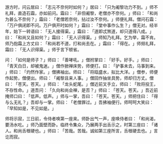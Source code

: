 游方时，问云居曰：​「志元不奈何时如何？​」居曰：​「只为阇黎功力不到。​」师不礼拜，直造石霜，亦如前问。霜曰：​「非但阇黎，老僧亦不奈何。​」师曰：​「和尚为甚么不奈何？​」霜曰：​「老僧若奈何，拈过汝不奈何。​」师便礼拜。僧问石霜：​「万户俱闭即不问。万户俱开时如何？​」霜曰：​「堂中事作么生？​」僧无对。经半年，始下一转语曰：​「无人接得渠。​」霜曰：​「道即忒煞道，却只道得八成。​」曰：​「和尚又且如何？​」霜曰：​「无人识得渠。​」师知乃礼拜。乞为举，霜不肯。师乃抱霜上方丈曰：​「和尚若不道，打和尚去在。​」霜曰：​「得在。​」师频礼拜，霜曰：​「无人识得渠。​」师于言下顿省。

问：​「如何是师子？​」师曰：​「善哮吼。​」僧拊掌曰：​「好手。好手。​」师曰：​「青天白日，却被鬼迷。​」僧作掀禅床势，师便打。曰：​「驴事未去，马事到来。​」师曰：​「灼然作家。​」僧拂袖出。师曰：​「将瓯盛水，拟比大洋。​」僧参，师便作起势，僧便出。师曰：​「阇黎且来人事。​」僧回作抽坐具势，师却归方丈。僧曰：​「苍天。苍天。​」师曰：​「龙头蛇尾。​」僧近前叉手立，师曰：​「败将投王，不存性命。​」道吾问：​「久向和尚会禅，是否？​」师曰：​「苍天。苍天。​」吾近前掩师口曰：​「低声。低声。​」师与一掌，吾曰：​「苍天。苍天。​」师把住曰：​「得与么无礼？​」吾却与一掌。师曰：​「老僧罪过。​」吾拂袖便行。师呵呵大笑曰：​「早知如是，不见如是。​」

师将示寂，三日前，令侍者唤第一座来。师卧出气一声，座唤侍者曰：​「和尚渴，要汤水吃。​」师乃面壁而卧。临终令集众，乃展两手出舌示之，时第三座曰：​「诸人。和尚舌根硬也。​」师曰：​「苦哉。苦哉。诚如第三座所言，舌根硬去也。​」言讫而寂。